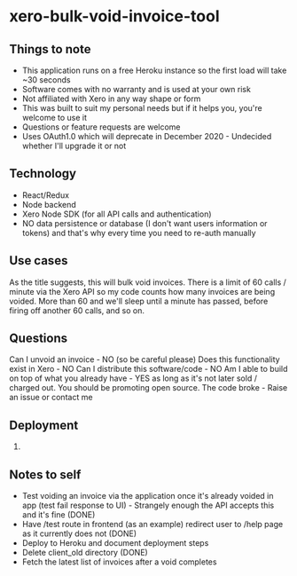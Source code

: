 # xero-bulk-void-invoice-tool

## Things to note

- This application runs on a free Heroku instance so the first load will take ~30 seconds
- Software comes with no warranty and is used at your own risk
- Not affiliated with Xero in any way shape or form
- This was built to suit my personal needs but if it helps you, you're welcome to use it
- Questions or feature requests are welcome
- Uses OAuth1.0 which will deprecate in December 2020 - Undecided whether I'll upgrade it or not

## Technology

- React/Redux
- Node backend
- Xero Node SDK (for all API calls and authentication)
- NO data persistence or database (I don't want users information or tokens) and that's why every time you need to re-auth manually

## Use cases

As the title suggests, this will bulk void invoices. There is a limit of 60 calls / minute via the Xero API so my code counts how many invoices are being voided. More than 60 and we'll sleep until a minute has passed, before firing off another 60 calls, and so on.

## Questions

Can I unvoid an invoice - NO (so be careful please)
Does this functionality exist in Xero - NO
Can I distribute this software/code - NO
Am I able to build on top of what you already have - YES as long as it's not later sold / charged out. You should be promoting open source.
The code broke - Raise an issue or contact me

## Deployment

1.

## Notes to self

- Test voiding an invoice via the application once it's already voided in app (test fail response to UI) - Strangely enough the API accepts this and it's fine (DONE)
- Have /test route in frontend (as an example) redirect user to /help page as it currently does not (DONE)
- Deploy to Heroku and document deployment steps
- Delete client_old directory (DONE)
- Fetch the latest list of invoices after a void completes
